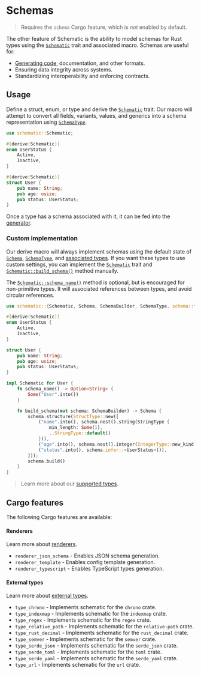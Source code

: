 # Schemas

> Requires the `schema` Cargo feature, which is _not_ enabled by default.

The other feature of Schematic is the ability to model schemas for Rust types using the
[`Schematic`][schematic] trait and associated macro. Schemas are useful for:

- [Generating code](./generator/index.md), documentation, and other formats.
- Ensuring data integrity across systems.
- Standardizing interoperability and enforcing contracts.

## Usage

Define a struct, enum, or type and derive the [`Schematic`][schematic] trait. Our macro will attempt
to convert all fields, variants, values, and generics into a schema representation using
[`SchemaType`][schematype].

```rust
use schematic::Schematic;

#[derive(Schematic)]
enum UserStatus {
	Active,
	Inactive,
}

#[derive(Schematic)]
struct User {
	pub name: String;
	pub age: usize;
	pub status: UserStatus;
}
```

Once a type has a schema associated with it, it can be fed into the
[generator](./generator/index.md).

### Custom implementation

Our derive macro will always implement schemas using the default state of [`Schema`][schema],
[`SchemaType`][schematype], and [associated types](./types.md). If you want these types to use
custom settings, you can implement the [`Schematic`][schematic] trait and
[`Schematic::build_schema()`](https://docs.rs/schematic/latest/schematic/trait.Schematic.html#method.build_schema)
method manually.

The
[`Schematic::schema_name()`](https://docs.rs/schematic/latest/schematic/trait.Schematic.html#method.schema_name)
method is optional, but is encouraged for non-primitive types. It will associated references between
types, and avoid circular references.

```rust
use schematic::{Schematic, Schema, SchemaBuilder, SchemaType, schema::*};

#[derive(Schematic)]
enum UserStatus {
	Active,
	Inactive,
}

struct User {
	pub name: String;
	pub age: usize;
	pub status: UserStatus;
}

impl Schematic for User {
	fn schema_name() -> Option<String> {
		Some("User".into())
	}

	fn build_schema(mut schema: SchemaBuilder) -> Schema {
		schema.structure(StructType::new([
			("name".into(), schema.nest().string(StringType {
				min_length: Some(1),
				..StringType::default()
			})),
			("age".into(), schema.nest().integer(IntegerType::new_kind(IntegerKind::Usize))),
			("status".into(), schema.infer::<UserStatus>()),
		]));
		schema.build()
	}
}
```

> Learn more about our [supported types](./types.md).

## Cargo features

The following Cargo features are available:

#### Renderers

Learn more about [renderers](./generator/index.md).

- `renderer_json_schema` - Enables JSON schema generation.
- `renderer_template` - Enables config template generation.
- `renderer_typescript` - Enables TypeScript types generation.

#### External types

Learn more about [external types](./external.md).

- `type_chrono` - Implements schematic for the `chrono` crate.
- `type_indexmap` - Implements schematic for the `indexmap` crate.
- `type_regex` - Implements schematic for the `regex` crate.
- `type_relative_path` - Implements schematic for the `relative-path` crate.
- `type_rust_decimal` - Implements schematic for the `rust_decimal` crate.
- `type_semver` - Implements schematic for the `semver` crate.
- `type_serde_json` - Implements schematic for the `serde_json` crate.
- `type_serde_toml` - Implements schematic for the `toml` crate.
- `type_serde_yaml` - Implements schematic for the `serde_yaml` crate.
- `type_url` - Implements schematic for the `url` crate.

[schematic]: https://docs.rs/schematic/latest/schematic/trait.Schematic.html
[schema]: https://docs.rs/schematic/latest/schematic/struct.Schema.html
[schematype]: https://docs.rs/schematic/latest/schematic/enum.SchemaType.html
